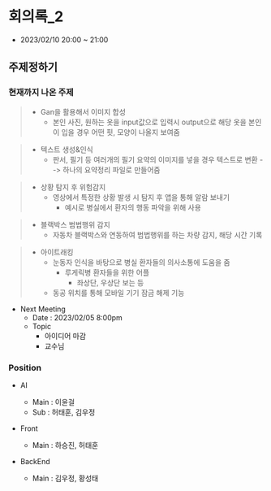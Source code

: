 # 회의록_2
- 2023/02/10 20:00 ~ 21:00

## 주제정하기

### 현재까지 나온 주제
>- Gan을 활용해서 이미지 합성
>   - 본인 사진, 원하는 옷을 input값으로 입력시 output으로 해당 옷을 본인이 입을 경우 어떤 핏, 모양이 나올지 보여줌

>- 텍스트 생성&인식
>   - 판서, 필기 등 여러개의 필기 요약의 이미지를 넣을 경우 텍스트로 변환 --> 하나의 요약정리 파일로 만들어줌

>- 상황 탐지 후 위험감지
>   - 영상에서 특정한 상황 발생 시 탐지 후 앱을 통해 알람 보내기
>     - 예시로 병실에서 환자의 행동 파악을 위해 사용

>- 블랙박스 범법행위 감지
>   - 자동차 블랙박스와 연동하여 범법행위를 하는 차량 감지, 해당 시간 기록

>- 아이트래킹
>   - 눈동자 인식을 바탕으로 병실 환자들의 의사소통에 도움을 줌
>       - 루게릭병 환자들을 위한 어플
>           - 좌상단, 우상단 보는 등 
>   - 동공 위치를 통해 모바일 기기 잠금 해제 기능

- Next Meeting
  - Date : 2023/02/05 8:00pm
  - Topic
    - 아이디어 마감
    - 교수님 

### Position
- AI
  - Main : 이윤걸
  - Sub : 허태훈, 김우정

- Front
  - Main : 하승진, 허태훈

- BackEnd
  - Main : 김우정, 황성태
